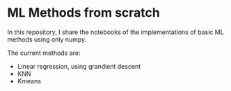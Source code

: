 # ML Methods from scratch

In this repository, I share the notebooks of the implementations of basic ML methods using only numpy.

The current methods are:
* Linear regression, using grandient descent
* KNN
* Kmeans
